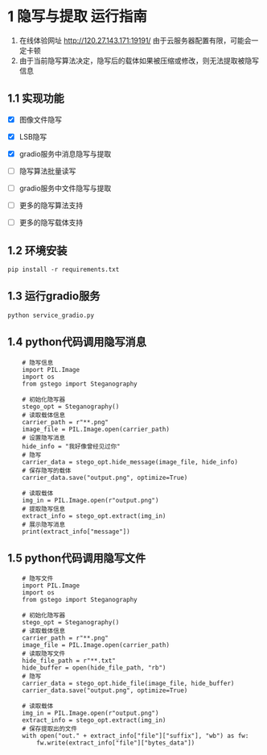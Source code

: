 # 1 隐写与提取 运行指南


1. 在线体验网址 http://120.27.143.171:19191/ 由于云服务器配置有限，可能会一定卡顿
2. 由于当前隐写算法决定，隐写后的载体如果被压缩或修改，则无法提取被隐写信息


## 1.1 实现功能
- [x]  图像文件隐写
- [x]  LSB隐写
- [x]  gradio服务中消息隐写与提取
- [ ]  隐写算法批量读写
- [ ]  gradio服务中文件隐写与提取
- [ ]  更多的隐写算法支持
- [ ]  更多的隐写载体支持



## 1.2 环境安装
```
pip install -r requirements.txt
```

## 1.3 运行gradio服务
```
python service_gradio.py
```

## 1.4 python代码调用隐写消息
```
    # 隐写信息
    import PIL.Image
    import os
    from gstego import Steganography
    
    # 初始化隐写器
    stego_opt = Steganography()
    # 读取载体信息
    carrier_path = r"**.png"
    image_file = PIL.Image.open(carrier_path)
    # 设置隐写消息
    hide_info = "我好像曾经见过你"
    # 隐写
    carrier_data = stego_opt.hide_message(image_file, hide_info)
    # 保存隐写的载体
    carrier_data.save("output.png", optimize=True)
    
    # 读取载体
    img_in = PIL.Image.open(r"output.png")
    # 提取隐写信息
    extract_info = stego_opt.extract(img_in)
    # 展示隐写消息
    print(extract_info["message"])
```

## 1.5 python代码调用隐写文件
```
    # 隐写文件
    import PIL.Image
    import os
    from gstego import Steganography
    
    # 初始化隐写器
    stego_opt = Steganography()
    # 读取载体信息
    carrier_path = r"**.png"
    image_file = PIL.Image.open(carrier_path)
    # 读取隐写文件
    hide_file_path = r"**.txt"
    hide_buffer = open(hide_file_path, "rb")
    # 隐写
    carrier_data = stego_opt.hide_file(image_file, hide_buffer)
    carrier_data.save("output.png", optimize=True)

    # 读取载体
    img_in = PIL.Image.open(r"output.png")
    extract_info = stego_opt.extract(img_in)
    # 保存提取出的文件
    with open("out." + extract_info["file"]["suffix"], "wb") as fw:
        fw.write(extract_info["file"]["bytes_data"])
```

